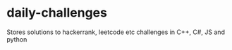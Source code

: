 # daily-challenges
Stores solutions to hackerrank, leetcode etc challenges in C++, C#, JS and python
